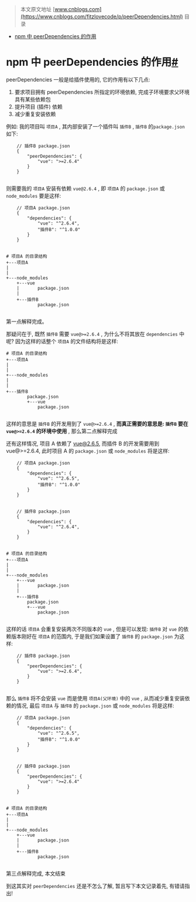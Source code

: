 > 本文原文地址 [www.cnblogs.com](https://www.cnblogs.com/fitzlovecode/p/peerDependencies.html) 目录

*   [npm 中 peerDependencies 的作用](#npm中peerdependencies的作用)

npm 中 peerDependencies 的作用[#](#npm中peerdependencies的作用)
=======================================================

peerDependencies 一般是给插件使用的, 它的作用有以下几点:

1.  要求项目拥有 peerDependencies 所指定的环境依赖, 完成子环境要求父环境具有某些依赖包
2.  提升项目 (插件) 依赖
3.  减少重复安装依赖

例如: 我的项目叫 `项目A` , 其内部安装了一个插件叫 `插件B` , `插件B` 的`package.json` 如下:

```
    // 插件B package.json
    {
        "peerDependencies": {
            "vue": ">=2.6.4"
        }
    }


```

则需要我的 `项目A` 安装有依赖 `vue@2.6.4` , 即 `项目A` 的 `package.json` 或`node_modules` 要是这样:

```
    // 项目A package.json
    {
        "dependencies": {
            "vue": "^2.6.4",
            "插件B": "^1.0.0"
        }
    }


```

```
# 项目A 的目录结构
+---项目A
|
|
+---node_modules
    +---vue
    |       package.json
    |
    +---插件B
            package.json


```

第一点解释完成。

那疑问在于, 既然 `插件B` 需要 `vue@>=2.6.4` , 为什么不将其放在 `dependencies` 中呢? 因为这样的话整个 `项目A` 的文件结构将是这样:

```
# 项目A 的目录结构
+---项目A
|
|
+---node_modules
|
|
+---插件B
        package.json
        +---vue
            package.json


```

这样的意思是 `插件B` 的开发用到了 `vue@>=2.6.4` , **而真正需要的意思是: `插件B` 要在 `vue@>=2.6.4` 的环境中使用** , 那么第二点解释完成

还有这样情况, 项目 A 依赖了 vue@2.6.5, 而插件 B 的开发需要用到 vue@>=2.6.4, 此时项目 A 的 `package.json` 或 `node_modules` 将是这样:

```
    // 项目A package.json
    {
        "dependencies": {
            "vue": "^2.6.5",
            "插件B": "^1.0.0"
        }
    }


```

```
    // 插件B package.json
    {
        "dependencies": {
            "vue": "^2.6.4",
        }
    }


```

```
# 项目A 的目录结构
+---项目A
|
|
+---node_modules
    +---vue
    |       package.json
    |
    +---插件B
        package.json
        +---vue
            package.json


```

这样的话 `项目A` 会重复安装两次不同版本的 `vue` , 但是可以发现: `插件B` 对 `vue` 的依赖版本刚好在 `项目A` 的范围内, 于是我们如果设置了 `插件B` 的 `package.json` 为这样:

```
    // 插件B package.json
    {
        "peerDependencies": {
            "vue": ">=2.6.4",
        }
    }


```

那么 `插件B` 将不会安装 `vue` 而是使用 `项目A(父环境)` 中的 `vue` , 从而减少重复安装依赖的情况, 最后 `项目A` 与 `插件B` 的 `package.json` 或 `node_modules` 将是这样:

```
    // 项目A package.json
    {
        "dependencies": {
            "vue": "^2.6.5",
            "插件B": "^1.0.0"
        }
    }


```

```
    // 插件B package.json
    {
        "peerDependencies": {
            "vue": ">=2.6.4"
        }
    }


```

```
# 项目A 的目录结构
+---项目A
|
|
+---node_modules
    +---vue
    |       package.json
    |
    +---插件B
            package.json


```

第三点解释完成, 本文结束

到这其实对 `peerDependencies` 还是不怎么了解, 暂且写下本文记录着先, 有错请指出!
